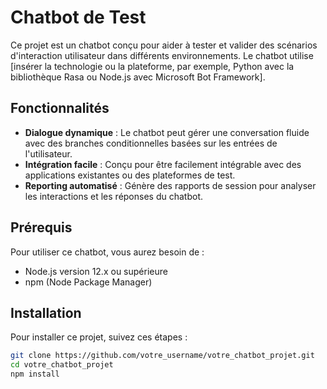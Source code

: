 # Chatbot de Test

Ce projet est un chatbot conçu pour aider à tester et valider des scénarios d'interaction utilisateur dans différents environnements. Le chatbot utilise [insérer la technologie ou la plateforme, par exemple, Python avec la bibliothèque Rasa ou Node.js avec Microsoft Bot Framework].

## Fonctionnalités

- **Dialogue dynamique** : Le chatbot peut gérer une conversation fluide avec des branches conditionnelles basées sur les entrées de l'utilisateur.
- **Intégration facile** : Conçu pour être facilement intégrable avec des applications existantes ou des plateformes de test.
- **Reporting automatisé** : Génère des rapports de session pour analyser les interactions et les réponses du chatbot.

## Prérequis

Pour utiliser ce chatbot, vous aurez besoin de :
- Node.js version 12.x ou supérieure
- npm (Node Package Manager)

## Installation

Pour installer ce projet, suivez ces étapes :

```bash
git clone https://github.com/votre_username/votre_chatbot_projet.git
cd votre_chatbot_projet
npm install